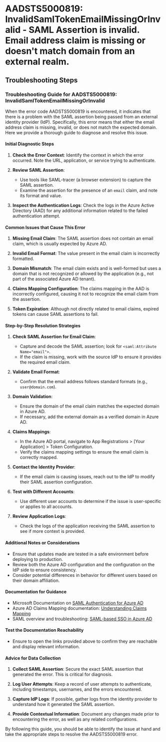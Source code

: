 # AADSTS5000819: InvalidSamlTokenEmailMissingOrInvalid - SAML Assertion is invalid. Email address claim is missing or doesn't match domain from an external realm.


## Troubleshooting Steps
### Troubleshooting Guide for AADSTS5000819: InvalidSamlTokenEmailMissingOrInvalid

When the error code AADSTS5000819 is encountered, it indicates that there is a problem with the SAML assertion being passed from an external identity provider (IdP). Specifically, this error means that either the email address claim is missing, invalid, or does not match the expected domain. Here we provide a thorough guide to diagnose and resolve this issue.

#### Initial Diagnostic Steps

1. **Check the Error Context**: Identify the context in which the error occurred. Note the URL, application, or service trying to authenticate.

2. **Review SAML Assertion**:
   - Use tools like SAML-tracer (a browser extension) to capture the SAML assertion.
   - Examine the assertion for the presence of an `email` claim, and note its format and value.

3. **Inspect the Authentication Logs**: Check the logs in the Azure Active Directory (AAD) for any additional information related to the failed authentication attempt.

#### Common Issues that Cause This Error

1. **Missing Email Claim**: The SAML assertion does not contain an email claim, which is usually expected by Azure AD.

2. **Invalid Email Format**: The value present in the email claim is incorrectly formatted.

3. **Domain Mismatch**: The email claim exists and is well-formed but uses a domain that is not recognized or allowed by the application (e.g., not part of the associated Azure AD tenant).

4. **Claims Mapping Configuration**: The claims mapping in the AAD is incorrectly configured, causing it not to recognize the email claim from the assertion.

5. **Token Expiration**: Although not directly related to email claims, expired tokens can cause SAML assertions to fail.

#### Step-by-Step Resolution Strategies

1. **Check SAML Assertion for Email Claim**:
   - Capture and decode the SAML assertion; look for `<saml:Attribute Name="email">`.
   - If the claim is missing, work with the source IdP to ensure it provides the required email claim.

2. **Validate Email Format**:
   - Confirm that the email address follows standard formats (e.g., `user@domain.com`).

3. **Domain Validation**:
   - Ensure the domain of the email claim matches the expected domain in Azure AD.
   - If necessary, add the external domain as a verified domain in Azure AD.

4. **Claims Mappings**:
   - In the Azure AD portal, navigate to App Registrations > [Your Application] > Token Configuration.
   - Verify the claims mapping settings to ensure the email claim is correctly mapped.

5. **Contact the Identity Provider**:
   - If the email claim is causing issues, reach out to the IdP to modify their SAML assertion configuration.

6. **Test with Different Accounts**:
   - Use different user accounts to determine if the issue is user-specific or applies to all accounts.

7. **Review Application Logs**:
   - Check the logs of the application receiving the SAML assertion to see if more context is provided.

#### Additional Notes or Considerations

- Ensure that updates made are tested in a safe environment before deploying to production.
- Review both the Azure AD configuration and the configuration on the IdP side to ensure consistency.
- Consider potential differences in behavior for different users based on their domain affiliation.

#### Documentation for Guidance

- Microsoft Documentation on [SAML Authentication for Azure AD](https://learn.microsoft.com/en-us/azure/active-directory/develop/v2-saml-technical-overview)
- Azure AD Claims Mapping documentation: [Understanding Claims Mapping](https://learn.microsoft.com/en-us/azure/active-directory/develop/active-directory-claims-mapping)
- SAML overview and troubleshooting: [SAML-based SSO in Azure AD](https://learn.microsoft.com/en-us/azure/active-directory/develop/active-directory-saml-protocol)

#### Test the Documentation Reachability

- Ensure to open the links provided above to confirm they are reachable and display relevant information.

#### Advice for Data Collection

1. **Collect SAML Assertion**: Secure the exact SAML assertion that generated the error. This is critical for diagnosis.

2. **Log User Attempts**: Keep a record of user attempts to authenticate, including timestamps, usernames, and the errors encountered.

3. **Capture IdP Logs**: If possible, gather logs from the identity provider to understand how it generated the SAML assertion.

4. **Provide Contextual Information**: Document any changes made prior to encountering the error, as well as any related configurations.

By following this guide, you should be able to identify the issue at hand and take the appropriate steps to resolve the AADSTS5000819 error.